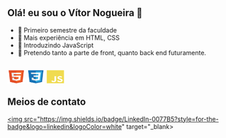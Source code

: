 ## Olá! eu sou o Vítor Nogueira 👋 

- 🔭 Primeiro semestre da faculdade 
- 🌱 Mais experiência em HTML, CSS
- 👯 Introduzindo JavaScript
- 🤔 Pretendo  tanto a parte de front, quanto back end futuramente.
<div>
<div style ="display: inline_block"><br>
<img align= "center" alt="Vitor.HTML" height = "30" width = "40" src= "https://raw.githubusercontent.com/devicons/devicon/master/icons/html5/html5-original.svg">
<img align= "center" alt="Vitor-CSS" height = "30" width = "40" src= "https://raw.githubusercontent.com/devicons/devicon/master/icons/css3/css3-original.svg">
<img align= "center" alt="Vitor-Js" height = "30" width = "40" src= "https://raw.githubusercontent.com/devicons/devicon/master/icons/javascript/javascript-plain.svg">
</div>
</div>

## Meios de contato <div>
<a href= "https://www.linkedin.com/in/v%C3%ADtor-nogueira-570786351/" target="_blank"> <img src="https://img.shields.io/badge/LinkedIn-0077B5?style=for-the-badge&logo=linkedin&logoColor=white" target="_blank> </a>
</div>



